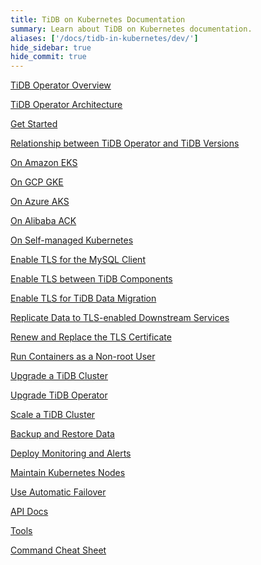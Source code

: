 ```yaml
---
title: TiDB on Kubernetes Documentation
summary: Learn about TiDB on Kubernetes documentation.
aliases: ['/docs/tidb-in-kubernetes/dev/']
hide_sidebar: true
hide_commit: true
---
```


<LearningPathContainer platform="tidb-operator" title="TiDB on Kubernetes Documentation" subTitle="Using TiDB Operator provided by PingCAP, you can run and maintain TiDB seamlessly on the Kubernetes clusters deployed on a public cloud or on premises.">

<LearningPath label="Learn" icon="cloud1">

[TiDB Operator Overview](https://docs.pingcap.com/tidb-in-kubernetes/dev/tidb-operator-overview)

[TiDB Operator Architecture](https://docs.pingcap.com/tidb-in-kubernetes/dev/architecture)

[Get Started](https://docs.pingcap.com/tidb-in-kubernetes/dev/get-started)

[Relationship between TiDB Operator and TiDB Versions](https://docs.pingcap.com/tidb-in-kubernetes/dev/tidb-operator-overview)

</LearningPath>

<LearningPath label="Deploy TiDB" icon="deploy">

[On Amazon EKS](https://docs.pingcap.com/tidb-in-kubernetes/dev/deploy-on-aws-eks)

[On GCP GKE](https://docs.pingcap.com/tidb-in-kubernetes/dev/deploy-on-gcp-gke)

[On Azure AKS](https://docs.pingcap.com/tidb-in-kubernetes/dev/deploy-on-azure-aks)

[On Alibaba ACK](https://docs.pingcap.com/tidb-in-kubernetes/dev/deploy-on-alibaba-cloud)

[On Self-managed Kubernetes](https://docs.pingcap.com/tidb-in-kubernetes/dev/deploy-on-general-kubernetes)

</LearningPath>

<LearningPath label="Secure" icon="cloud3">

[Enable TLS for the MySQL Client](https://docs.pingcap.com/tidb-in-kubernetes/dev/enable-tls-for-mysql-client)

[Enable TLS between TiDB Components](https://docs.pingcap.com/tidb-in-kubernetes/dev/enable-tls-between-components)

[Enable TLS for TiDB Data Migration](https://docs.pingcap.com/tidb-in-kubernetes/dev/enable-tls-for-dm)

[Replicate Data to TLS-enabled Downstream Services](https://docs.pingcap.com/tidb-in-kubernetes/dev/enable-tls-for-ticdc-sink)

[Renew and Replace the TLS Certificate](https://docs.pingcap.com/tidb-in-kubernetes/dev/renew-tls-certificate)

[Run Containers as a Non-root User](https://docs.pingcap.com/tidb-in-kubernetes/dev/containers-run-as-non-root-user)

</LearningPath>

<LearningPath label="Manage" icon="maintain">

[Upgrade a TiDB Cluster](https://docs.pingcap.com/tidb-in-kubernetes/dev/upgrade-a-tidb-cluster)

[Upgrade TiDB Operator](https://docs.pingcap.com/tidb-in-kubernetes/dev/upgrade-tidb-operator)

[Scale a TiDB Cluster](https://docs.pingcap.com/tidb-in-kubernetes/dev/scale-a-tidb-cluster)

[Backup and Restore Data](https://docs.pingcap.com/tidb-in-kubernetes/dev/backup-restore-overview)

[Deploy Monitoring and Alerts](https://docs.pingcap.com/tidb-in-kubernetes/dev/monitor-a-tidb-cluster)

[Maintain Kubernetes Nodes](https://docs.pingcap.com/tidb-in-kubernetes/dev/maintain-a-kubernetes-node)

[Use Automatic Failover](https://docs.pingcap.com/tidb-in-kubernetes/dev/use-auto-failover)

</LearningPath>

<LearningPath label="Reference" icon="cloud-dev">

[API Docs](https://github.com/pingcap/tidb-operator/blob/master/docs/api-references/docs.md)

[Tools](https://docs.pingcap.com/tidb-in-kubernetes/dev/tidb-toolkit)

[Command Cheat Sheet](https://docs.pingcap.com/tidb-in-kubernetes/dev/cheat-sheet)

</LearningPath>

</LearningPathContainer>
